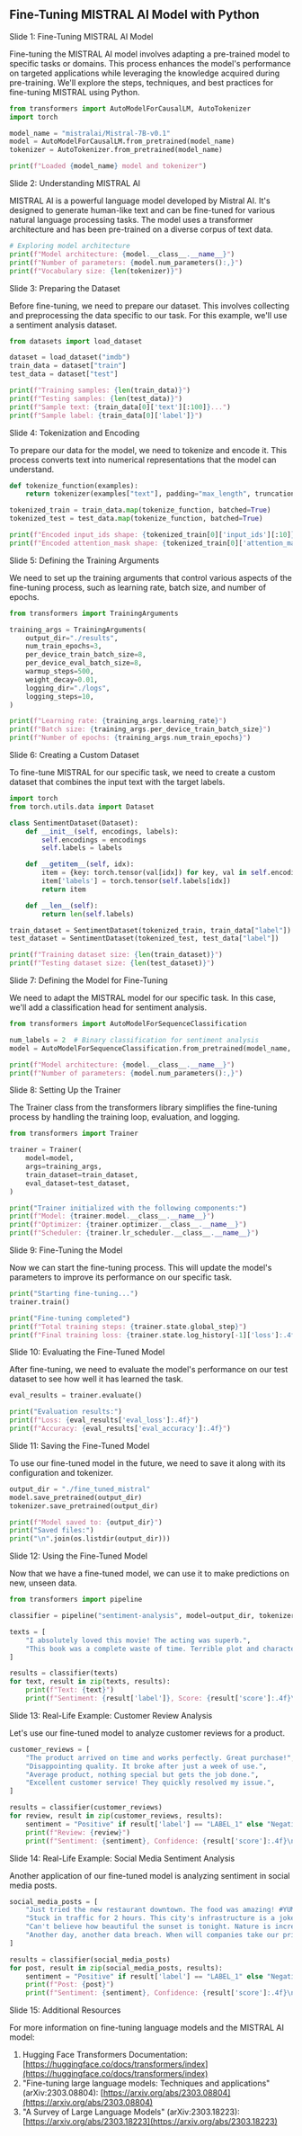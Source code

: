 ## Fine-Tuning MISTRAL AI Model with Python
Slide 1: Fine-Tuning MISTRAL AI Model

Fine-tuning the MISTRAL AI model involves adapting a pre-trained model to specific tasks or domains. This process enhances the model's performance on targeted applications while leveraging the knowledge acquired during pre-training. We'll explore the steps, techniques, and best practices for fine-tuning MISTRAL using Python.

```python
from transformers import AutoModelForCausalLM, AutoTokenizer
import torch

model_name = "mistralai/Mistral-7B-v0.1"
model = AutoModelForCausalLM.from_pretrained(model_name)
tokenizer = AutoTokenizer.from_pretrained(model_name)

print(f"Loaded {model_name} model and tokenizer")
```

Slide 2: Understanding MISTRAL AI

MISTRAL AI is a powerful language model developed by Mistral AI. It's designed to generate human-like text and can be fine-tuned for various natural language processing tasks. The model uses a transformer architecture and has been pre-trained on a diverse corpus of text data.

```python
# Exploring model architecture
print(f"Model architecture: {model.__class__.__name__}")
print(f"Number of parameters: {model.num_parameters():,}")
print(f"Vocabulary size: {len(tokenizer)}")
```

Slide 3: Preparing the Dataset

Before fine-tuning, we need to prepare our dataset. This involves collecting and preprocessing the data specific to our task. For this example, we'll use a sentiment analysis dataset.

```python
from datasets import load_dataset

dataset = load_dataset("imdb")
train_data = dataset["train"]
test_data = dataset["test"]

print(f"Training samples: {len(train_data)}")
print(f"Testing samples: {len(test_data)}")
print(f"Sample text: {train_data[0]['text'][:100]}...")
print(f"Sample label: {train_data[0]['label']}")
```

Slide 4: Tokenization and Encoding

To prepare our data for the model, we need to tokenize and encode it. This process converts text into numerical representations that the model can understand.

```python
def tokenize_function(examples):
    return tokenizer(examples["text"], padding="max_length", truncation=True, max_length=512)

tokenized_train = train_data.map(tokenize_function, batched=True)
tokenized_test = test_data.map(tokenize_function, batched=True)

print(f"Encoded input_ids shape: {tokenized_train[0]['input_ids'][:10]}")
print(f"Encoded attention_mask shape: {tokenized_train[0]['attention_mask'][:10]}")
```

Slide 5: Defining the Training Arguments

We need to set up the training arguments that control various aspects of the fine-tuning process, such as learning rate, batch size, and number of epochs.

```python
from transformers import TrainingArguments

training_args = TrainingArguments(
    output_dir="./results",
    num_train_epochs=3,
    per_device_train_batch_size=8,
    per_device_eval_batch_size=8,
    warmup_steps=500,
    weight_decay=0.01,
    logging_dir="./logs",
    logging_steps=10,
)

print(f"Learning rate: {training_args.learning_rate}")
print(f"Batch size: {training_args.per_device_train_batch_size}")
print(f"Number of epochs: {training_args.num_train_epochs}")
```

Slide 6: Creating a Custom Dataset

To fine-tune MISTRAL for our specific task, we need to create a custom dataset that combines the input text with the target labels.

```python
import torch
from torch.utils.data import Dataset

class SentimentDataset(Dataset):
    def __init__(self, encodings, labels):
        self.encodings = encodings
        self.labels = labels

    def __getitem__(self, idx):
        item = {key: torch.tensor(val[idx]) for key, val in self.encodings.items()}
        item['labels'] = torch.tensor(self.labels[idx])
        return item

    def __len__(self):
        return len(self.labels)

train_dataset = SentimentDataset(tokenized_train, train_data["label"])
test_dataset = SentimentDataset(tokenized_test, test_data["label"])

print(f"Training dataset size: {len(train_dataset)}")
print(f"Testing dataset size: {len(test_dataset)}")
```

Slide 7: Defining the Model for Fine-Tuning

We need to adapt the MISTRAL model for our specific task. In this case, we'll add a classification head for sentiment analysis.

```python
from transformers import AutoModelForSequenceClassification

num_labels = 2  # Binary classification for sentiment analysis
model = AutoModelForSequenceClassification.from_pretrained(model_name, num_labels=num_labels)

print(f"Model architecture: {model.__class__.__name__}")
print(f"Number of parameters: {model.num_parameters():,}")
```

Slide 8: Setting Up the Trainer

The Trainer class from the transformers library simplifies the fine-tuning process by handling the training loop, evaluation, and logging.

```python
from transformers import Trainer

trainer = Trainer(
    model=model,
    args=training_args,
    train_dataset=train_dataset,
    eval_dataset=test_dataset,
)

print("Trainer initialized with the following components:")
print(f"Model: {trainer.model.__class__.__name__}")
print(f"Optimizer: {trainer.optimizer.__class__.__name__}")
print(f"Scheduler: {trainer.lr_scheduler.__class__.__name__}")
```

Slide 9: Fine-Tuning the Model

Now we can start the fine-tuning process. This will update the model's parameters to improve its performance on our specific task.

```python
print("Starting fine-tuning...")
trainer.train()

print("Fine-tuning completed")
print(f"Total training steps: {trainer.state.global_step}")
print(f"Final training loss: {trainer.state.log_history[-1]['loss']:.4f}")
```

Slide 10: Evaluating the Fine-Tuned Model

After fine-tuning, we need to evaluate the model's performance on our test dataset to see how well it has learned the task.

```python
eval_results = trainer.evaluate()

print("Evaluation results:")
print(f"Loss: {eval_results['eval_loss']:.4f}")
print(f"Accuracy: {eval_results['eval_accuracy']:.4f}")
```

Slide 11: Saving the Fine-Tuned Model

To use our fine-tuned model in the future, we need to save it along with its configuration and tokenizer.

```python
output_dir = "./fine_tuned_mistral"
model.save_pretrained(output_dir)
tokenizer.save_pretrained(output_dir)

print(f"Model saved to: {output_dir}")
print("Saved files:")
print("\n".join(os.listdir(output_dir)))
```

Slide 12: Using the Fine-Tuned Model

Now that we have a fine-tuned model, we can use it to make predictions on new, unseen data.

```python
from transformers import pipeline

classifier = pipeline("sentiment-analysis", model=output_dir, tokenizer=output_dir)

texts = [
    "I absolutely loved this movie! The acting was superb.",
    "This book was a complete waste of time. Terrible plot and characters.",
]

results = classifier(texts)
for text, result in zip(texts, results):
    print(f"Text: {text}")
    print(f"Sentiment: {result['label']}, Score: {result['score']:.4f}\n")
```

Slide 13: Real-Life Example: Customer Review Analysis

Let's use our fine-tuned model to analyze customer reviews for a product.

```python
customer_reviews = [
    "The product arrived on time and works perfectly. Great purchase!",
    "Disappointing quality. It broke after just a week of use.",
    "Average product, nothing special but gets the job done.",
    "Excellent customer service! They quickly resolved my issue.",
]

results = classifier(customer_reviews)
for review, result in zip(customer_reviews, results):
    sentiment = "Positive" if result['label'] == "LABEL_1" else "Negative"
    print(f"Review: {review}")
    print(f"Sentiment: {sentiment}, Confidence: {result['score']:.4f}\n")
```

Slide 14: Real-Life Example: Social Media Sentiment Analysis

Another application of our fine-tuned model is analyzing sentiment in social media posts.

```python
social_media_posts = [
    "Just tried the new restaurant downtown. The food was amazing! #YUM",
    "Stuck in traffic for 2 hours. This city's infrastructure is a joke. #Frustrated",
    "Can't believe how beautiful the sunset is tonight. Nature is incredible!",
    "Another day, another data breach. When will companies take our privacy seriously?",
]

results = classifier(social_media_posts)
for post, result in zip(social_media_posts, results):
    sentiment = "Positive" if result['label'] == "LABEL_1" else "Negative"
    print(f"Post: {post}")
    print(f"Sentiment: {sentiment}, Confidence: {result['score']:.4f}\n")
```

Slide 15: Additional Resources

For more information on fine-tuning language models and the MISTRAL AI model:

1. Hugging Face Transformers Documentation: [https://huggingface.co/docs/transformers/index](https://huggingface.co/docs/transformers/index)
2. "Fine-tuning large language models: Techniques and applications" (arXiv:2303.08804): [https://arxiv.org/abs/2303.08804](https://arxiv.org/abs/2303.08804)
3. "A Survey of Large Language Models" (arXiv:2303.18223): [https://arxiv.org/abs/2303.18223](https://arxiv.org/abs/2303.18223)

